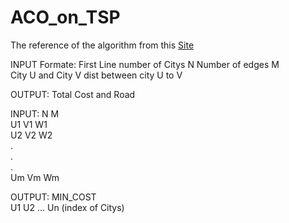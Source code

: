 # ACO_on_TSP

The reference of the algorithm from this [Site](https://www.sciencedirect.com/science/article/pii/S1002007108002736) 

INPUT Formate: 	First Line number of Citys N Number of edges M <br />
				City U and City V dist between city U to V <br />

OUTPUT: Total Cost and Road <br />

INPUT:	N M <br />
		U1 V1 W1 <br />	
 		U2 V2 W2 <br />
		. <br />
		. <br />
		. <br />
		Um Vm Wm <br />


OUTPUT: MIN_COST <br />
		U1 U2 ... Un (index of Citys) <br />
	

